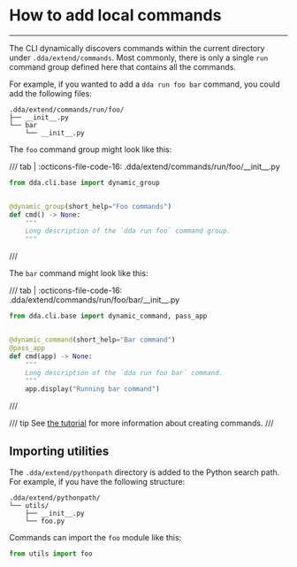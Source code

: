 # How to add local commands

-----

The CLI dynamically discovers commands within the current directory under `.dda/extend/commands`. Most commonly, there is only a single `run` command group defined here that contains all the commands.

For example, if you wanted to add a `dda run foo bar` command, you could add the following files:

```
.dda/extend/commands/run/foo/
├── __init__.py
└── bar
    └── __init__.py
```

The `foo` command group might look like this:

/// tab | :octicons-file-code-16: .dda/extend/commands/run/foo/\_\_init\_\_.py
```python
from dda.cli.base import dynamic_group


@dynamic_group(short_help="Foo commands")
def cmd() -> None:
    """
    Long description of the `dda run foo` command group.
    """
```
///

The `bar` command might look like this:

/// tab | :octicons-file-code-16: .dda/extend/commands/run/foo/bar/\_\_init\_\_.py
```python
from dda.cli.base import dynamic_command, pass_app


@dynamic_command(short_help="Bar command")
@pass_app
def cmd(app) -> None:
    """
    Long description of the `dda run foo bar` command.
    """
    app.display("Running bar command")
```
///

/// tip
See [the tutorial](../../tutorials/cli/create-command.md) for more information about creating commands.
///

## Importing utilities

The `.dda/extend/pythonpath` directory is added to the Python search path. For example, if you have the following structure:

```
.dda/extend/pythonpath/
└── utils/
    ├── __init__.py
    └── foo.py
```

Commands can import the `foo` module like this:

```python
from utils import foo
```
